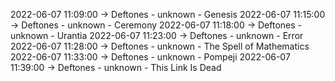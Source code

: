 2022-06-07 11:09:00 -> Deftones - unknown - Genesis
2022-06-07 11:15:00 -> Deftones - unknown - Ceremony
2022-06-07 11:18:00 -> Deftones - unknown - Urantia
2022-06-07 11:23:00 -> Deftones - unknown - Error
2022-06-07 11:28:00 -> Deftones - unknown - The Spell of Mathematics
2022-06-07 11:33:00 -> Deftones - unknown - Pompeji
2022-06-07 11:39:00 -> Deftones - unknown - This Link Is Dead
